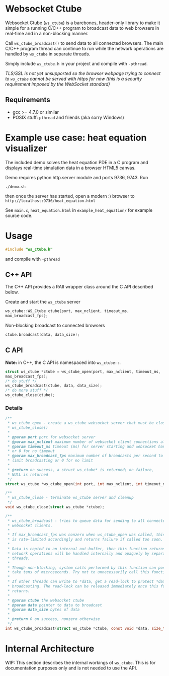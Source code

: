 # Websocket Ctube
Websocket Ctube (`ws_ctube`) is a barebones, header-only library to make it
simple for a running C/C++ program to broadcast data to web browsers in
real-time and in a non-blocking manner.

Call `ws_ctube_broadcast()` to send data to all connected browsers. The main
C/C++ program thread can continue to run while the network operations are
handled by `ws_ctube` in separate threads.

Simply include `ws_ctube.h` in your project and compile with `-pthread`.

*TLS/SSL is not yet unsupported so the browser webpage trying to connect to
`ws_ctube` cannot be served with https for now (this is a security requirement
imposed by the WebSocket standard)*

## Requirements
* gcc >= 4.7.0 or similar
* POSIX stuff: `pthread` and friends (aka sorry Windows)

# Example use case: heat equation visualizer
The included demo solves the heat equation PDE in a C program and displays
real-time simulation data in a browser HTML5 canvas.

Demo requires python http.server module and ports 9736, 9743. Run
```shell
./demo.sh
```
then once the server has started, open a modern :) browser to
`http://localhost:9736/heat_equation.html`

See `main.c`, `heat_equation.html` in `example_heat_equation/` for example
source code.

# Usage
```C
#include "ws_ctube.h"
```
and compile with `-pthread`

## C++ API
The C++ API provides a RAII wrapper class around the C API described below.

Create and start the `ws_ctube` server

```C++
ws_ctube::WS_Ctube ctube{port, max_nclient, timeout_ms,
max_broadcast_fps};
```

Non-blocking broadcast to connected browsers
```C++
ctube.broadcast(data, data_size);
```

## C API
**Note:** in C++, the C API is namespaced into `ws_ctube::`.

```C
struct ws_ctube *ctube = ws_ctube_open(port, max_nclient, timeout_ms,
max_broadcast_fps);
/* do stuff */
ws_ctube_broadcast(ctube, data, data_size);
/* do more stuff */
ws_ctube_close(ctube);
```

### Details
```C
/**
 * ws_ctube_open - create a ws_ctube websocket server that must be closed with
 * ws_ctube_close()
 *
 * @param port port for websocket server
 * @param max_nclient maximum number of websocket client connections allowed
 * @param timeout_ms timeout (ms) for server starting and websocket handshake
 * or 0 for no timeout
 * @param max_broadcast_fps maximum number of broadcasts per second to rate
 * limit broadcasting or 0 for no limit
 *
 * @return on success, a struct ws_ctube* is returned; on failure,
 * NULL is returned
 */
struct ws_ctube *ws_ctube_open(int port, int max_nclient, int timeout_ms, double max_broadcast_fps);

/**
 * ws_ctube_close - terminate ws_ctube server and cleanup
 */
void ws_ctube_close(struct ws_ctube *ctube);

/**
 * ws_ctube_broadcast - tries to queue data for sending to all connected
 * websocket clients.
 *
 * If max_broadcast_fps was nonzero when ws_ctube_open was called, this function
 * is rate-limited accordingly and returns failure if called too soon.
 *
 * Data is copied to an internal out-buffer, then this function returns. Actual
 * network operations will be handled internally and opaquely by separate
 * threads.
 *
 * Though non-blocking, system calls performed by this function can possibly
 * take tens of microseconds. Try not to unnecessarily call this function.
 *
 * If other threads can write to *data, get a read-lock to protect *data before
 * broadcasting. The read-lock can be released immediately once this function
 * returns.
 *
 * @param ctube the websocket ctube
 * @param data pointer to data to broadcast
 * @param data_size bytes of data
 *
 * @return 0 on success, nonzero otherwise
 */
int ws_ctube_broadcast(struct ws_ctube *ctube, const void *data, size_t data_size);
```

# Internal Architecture
WIP: This section describes the internal workings of `ws_ctube`. This is for
documentation purposes only and is not needed to use the API.
